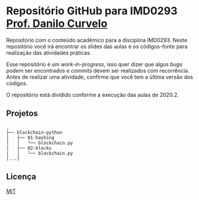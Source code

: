 # Repositório GitHub para IMD0293 [Prof. Danilo Curvelo](https://github.com/danilocurvelo/)

Repositório com o conteúdo acadêmico para a disciplina IMD0293. Neste repositório você irá encontrar os slides das aulas e os códigos-fonte para realização das atividades práticas.

Esse repositório é um *work-in-progress*, isso quer dizer que algus *bugs* podem ser encontrados e *commits* devem ser realizados com recorrência. Antes de realizar uma atividade, confirme que você tem a última versão dos códigos.

O repositório está dividido conforme a execução das aulas de 2020.2.

## Projetos

```
.
├── blockchain-python
│   ├── 01-hashing
│   │   └── blockchain.py
|   ├── 02-blocks
|   │   └── blockchain.py
[...]

```

## Licença
[MIT](https://choosealicense.com/licenses/mit/)
